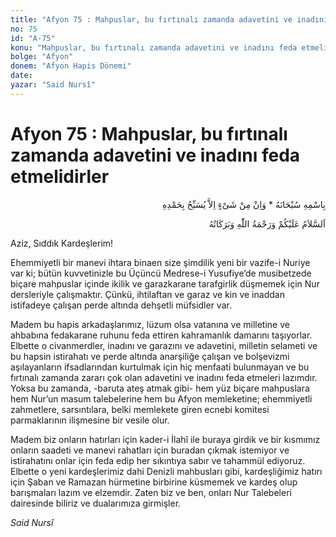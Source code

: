 ```yaml
---
title: "Afyon 75 : Mahpuslar, bu fırtınalı zamanda adavetini ve inadını feda etmelidirler"
no: 75
id: "A-75"
konu: "Mahpuslar, bu fırtınalı zamanda adavetini ve inadını feda etmelidirler"
bolge: "Afyon"
donem: "Afyon Hapis Dönemi"
date: 
yazar: "Said Nursî"
---
```


# Afyon 75 : Mahpuslar, bu fırtınalı zamanda adavetini ve inadını feda etmelidirler

<p class="arabic" dir="rtl" title="Meal: “Subhân Allah’ın adıyla” * “Hiçbir şey yoktur ki O'nu hamd ile tesbih etmesin” [İsrâ 17:44]">بِاسْمِهِ سُبْحَانَهُ * وَاِنْ مِنْ شَىْءٍ اِلاَّ يُسَبِّحُ بِحَمْدِهِ</p>

<p class="arabic" dir="rtl" title="Meal: “Allah’ın selâmı, rahmeti ve bereketleri, üzerinize olsun.”">اَلسَّلاَمُ عَلَيْكُمْ وَرَحْمَةُ اللّٰهِ وَبَرَكَاتُهُ</p>

Aziz, Sıddık Kardeşlerim!

Ehemmiyetli bir manevi ihtara binaen size şimdilik yeni bir vazife-i Nuriye var ki; bütün kuvvetinizle bu Üçüncü Medrese-i Yusufiye’de musibetzede biçare mahpuslar içinde ikilik ve garazkarane tarafgirlik düşmemek için Nur dersleriyle çalışmaktır. Çünkü, ihtilaftan ve garaz ve kin ve inaddan istifadeye çalışan perde altında dehşetli müfsidler var.

Madem bu hapis arkadaşlarımız, lüzum olsa vatanına ve milletine ve ahbabına fedakarane ruhunu feda ettiren kahramanlık damarını taşıyorlar. Elbette o civanmerdler, inadını ve garazını ve adavetini, milletin selameti ve bu hapsin istirahatı ve perde altında anarşiliğe çalışan ve bolşevizmi aşılayanların ifsadlarından kurtulmak için hiç menfaati bulunmayan ve bu fırtınalı zamanda zararı çok olan adavetini ve inadını feda etmeleri lazımdır. Yoksa bu zamanda, -baruta ateş atmak gibi- hem yüz biçare mahpuslara hem Nur’un masum talebelerine hem bu Afyon memleketine; ehemmiyetli zahmetlere, sarsıntılara, belki memlekete giren ecnebi komitesi parmaklarının ilişmesine bir vesile olur.

Madem biz onların hatırları için kader-i İlahî ile buraya girdik ve bir kısmımız onların saadeti ve manevi rahatları için buradan çıkmak istemiyor ve istirahatını onlar için feda edip her sıkıntıya sabır ve tahammül ediyoruz. Elbette o yeni kardeşlerimiz dahi Denizli mahbusları gibi, kardeşliğimiz hatırı için Şaban ve Ramazan hürmetine birbirine küsmemek ve kardeş olup barışmaları lazım ve elzemdir. Zaten biz ve ben, onları Nur Talebeleri dairesinde biliriz ve dualarımıza girmişler.

*Said Nursî*
